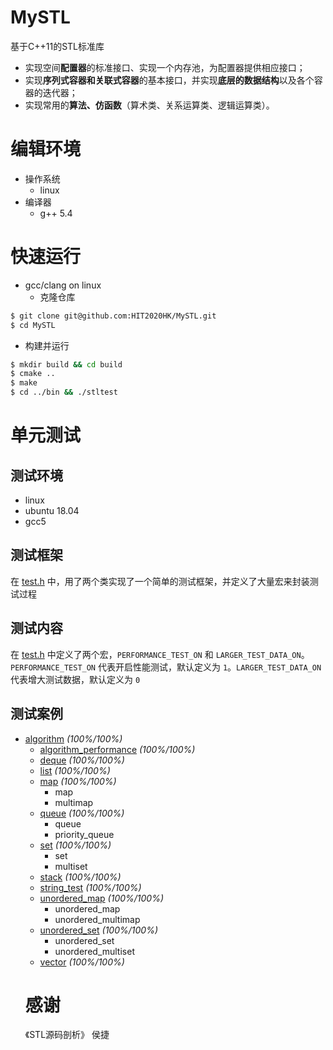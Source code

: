 # MySTL
基于C++11的STL标准库
- 实现空间**配置器**的标准接口、实现一个内存池，为配置器提供相应接口； 
- 实现**序列式容器和关联式容器**的基本接口，并实现**底层的数据结构**以及各个容器的迭代器； 
- 实现常用的**算法、仿函数**（算术类、关系运算类、逻辑运算类）。

# 编辑环境

* 操作系统
  * linux
* 编译器
  * g++ 5.4 

# 快速运行
* gcc/clang on linux
  * 克隆仓库
```bash
$ git clone git@github.com:HIT2020HK/MySTL.git
$ cd MySTL
```
  * 构建并运行
```bash
$ mkdir build && cd build
$ cmake ..
$ make
$ cd ../bin && ./stltest
```
  
# 单元测试
## 测试环境
- linux
- ubuntu 18.04
- gcc5
## 测试框架
在 [test.h](https://github.com/HIT2020HK/MySTL/blob/main/Test/test.h) 中，用了两个类实现了一个简单的测试框架，并定义了大量宏来封装测试过程
## 测试内容
 在 [test.h](https://github.com/HIT2020HK/MySTL/blob/main/Test/test.h) 中定义了两个宏，`PERFORMANCE_TEST_ON` 和 `LARGER_TEST_DATA_ON`。`PERFORMANCE_TEST_ON` 代表开启性能测试，默认定义为 `1`。`LARGER_TEST_DATA_ON` 代表增大测试数据，默认定义为 `0`
## 测试案例
* [algorithm](https://github.com/HIT2020HK/MySTL/blob/main/Test/algorithm_test.h) *(100%/100%)*
  * [algorithm_performance](https://github.com/HIT2020HK/MySTL/blob/main/Test/algorith_performance_test.h) *(100%/100%)*
  * [deque](https://github.com/HIT2020HK/MySTL/blob/main/Test/deque_test.h) *(100%/100%)*
  * [list](https://github.com/HIT2020HK/MySTL/blob/main/Test/list_test.h) *(100%/100%)*
  * [map](https://github.com/HIT2020HK/MySTL/blob/main/Test/map_test.h) *(100%/100%)*
    * map
    * multimap
  * [queue](https://github.com/HIT2020HK/MySTL/blob/main/Test/queue_test.h) *(100%/100%)*
    * queue
    * priority_queue
  * [set](https://github.com/HIT2020HK/MySTL/blob/main/Test/set_test.h) *(100%/100%)*
    * set
    * multiset
  * [stack](https://github.com/HIT2020HK/MySTL/blob/main/Test/stack_test.h) *(100%/100%)*
  * [string_test](https://github.com/HIT2020HK/MySTL/blob/main/Test/string_test.h) *(100%/100%)*
  * [unordered_map](https://github.com/HIT2020HK/MySTL/blob/main/Test/unordered_map_test.h) *(100%/100%)*
    * unordered_map
    * unordered_multimap
  * [unordered_set](https://github.com/HIT2020HK/MySTL/blob/main/Test/unordered_set_test.h) *(100%/100%)*
    * unordered_set
    * unordered_multiset
  * [vector](https://github.com/HIT2020HK/MySTL/blob/main/Test/vector_test.h) *(100%/100%)*
  # 感谢
  《STL源码剖析》 侯捷
